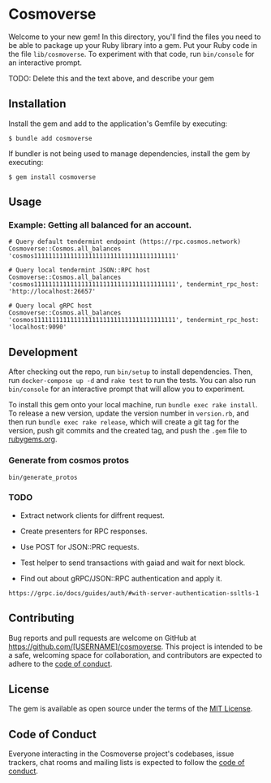 # Cosmoverse

Welcome to your new gem! In this directory, you'll find the files you need to be able to package up your Ruby library into a gem. Put your Ruby code in the file `lib/cosmoverse`. To experiment with that code, run `bin/console` for an interactive prompt.

TODO: Delete this and the text above, and describe your gem

## Installation

Install the gem and add to the application's Gemfile by executing:

    $ bundle add cosmoverse

If bundler is not being used to manage dependencies, install the gem by executing:

    $ gem install cosmoverse

## Usage

### Example: Getting all balanced for an account.

```
# Query default tendermint endpoint (https://rpc.cosmos.network)
Cosmoverse::Cosmos.all_balances 'cosmos111111111111111111111111111111111111111'

# Query local tendermint JSON::RPC host
Cosmoverse::Cosmos.all_balances 'cosmos111111111111111111111111111111111111111', tendermint_rpc_host: 'http://localhost:26657'

# Query local gRPC host
Cosmoverse::Cosmos.all_balances 'cosmos111111111111111111111111111111111111111', tendermint_rpc_host: 'localhost:9090'
```

## Development

After checking out the repo, run `bin/setup` to install dependencies. Then, run `docker-compose up -d` and `rake test` to run the tests. You can also run `bin/console` for an interactive prompt that will allow you to experiment.

To install this gem onto your local machine, run `bundle exec rake install`. To release a new version, update the version number in `version.rb`, and then run `bundle exec rake release`, which will create a git tag for the version, push git commits and the created tag, and push the `.gem` file to [rubygems.org](https://rubygems.org).

### Generate from cosmos protos

```
bin/generate_protos
```

### TODO

- Extract network clients for diffrent request.
- Create presenters for RPC responses.
- Use POST for JSON::PRC requests.
- Test helper to send transactions with gaiad and wait for next block.

- Find out about gRPC/JSON::RPC authentication and apply it.

```
https://grpc.io/docs/guides/auth/#with-server-authentication-ssltls-1
```

## Contributing

Bug reports and pull requests are welcome on GitHub at https://github.com/[USERNAME]/cosmoverse. This project is intended to be a safe, welcoming space for collaboration, and contributors are expected to adhere to the [code of conduct](https://github.com/[USERNAME]/cosmoverse/blob/master/CODE_OF_CONDUCT.md).

## License

The gem is available as open source under the terms of the [MIT License](https://opensource.org/licenses/MIT).

## Code of Conduct

Everyone interacting in the Cosmoverse project's codebases, issue trackers, chat rooms and mailing lists is expected to follow the [code of conduct](https://github.com/[USERNAME]/cosmoverse/blob/master/CODE_OF_CONDUCT.md).
